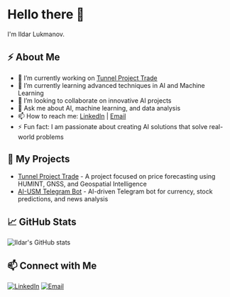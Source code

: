 # Hello there 👋

I'm Ildar Lukmanov.

## ⚡ About Me

- 🔭 I’m currently working on [Tunnel Project Trade](https://github.com/Lykman/tunnel-project-trade)
- 🌱 I’m currently learning advanced techniques in AI and Machine Learning
- 👯 I’m looking to collaborate on innovative AI projects
- 💬 Ask me about AI, machine learning, and data analysis
- 📫 How to reach me: [LinkedIn](https://linkedin.com/in/ildar-lukmanov) | [Email](mailto:lykmanov@gmail.com)
- ⚡ Fun fact: I am passionate about creating AI solutions that solve real-world problems

## 🚀 My Projects

- [Tunnel Project Trade](https://github.com/Lykman/tunnel-project-trade) - A project focused on price forecasting using HUMINT, GNSS, and Geospatial Intelligence
- [AI-USM Telegram Bot](https://github.com/Lykman/AI-USM-tg) - AI-driven Telegram bot for currency, stock predictions, and news analysis

## 📈 GitHub Stats

![Ildar's GitHub stats](https://github-readme-stats.vercel.app/api?username=Lykman&show_icons=true&theme=radical)

## 📫 Connect with Me

[![LinkedIn](https://img.shields.io/badge/LinkedIn-0077B5?style=for-the-badge&logo=linkedin&logoColor=white)](https://linkedin.com/in/ildar-lukmanov)
[![Email](https://img.shields.io/badge/Email-D14836?style=for-the-badge&logo=gmail&logoColor=white)](mailto:lykmanov@gmail.com)
